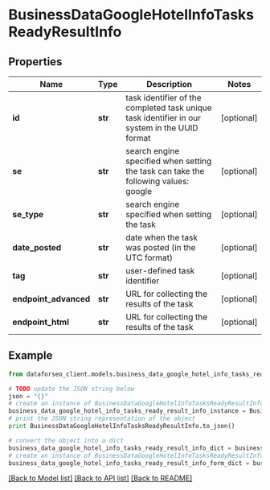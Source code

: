 # BusinessDataGoogleHotelInfoTasksReadyResultInfo


## Properties

Name | Type | Description | Notes
------------ | ------------- | ------------- | -------------
**id** | **str** | task identifier of the completed task unique task identifier in our system in the UUID format | [optional] 
**se** | **str** | search engine specified when setting the task can take the following values: google | [optional] 
**se_type** | **str** | search engine specified when setting the task | [optional] 
**date_posted** | **str** | date when the task was posted (in the UTC format) | [optional] 
**tag** | **str** | user-defined task identifier | [optional] 
**endpoint_advanced** | **str** | URL for collecting the results of the task | [optional] 
**endpoint_html** | **str** | URL for collecting the results of the task | [optional] 

## Example

```python
from dataforseo_client.models.business_data_google_hotel_info_tasks_ready_result_info import BusinessDataGoogleHotelInfoTasksReadyResultInfo

# TODO update the JSON string below
json = "{}"
# create an instance of BusinessDataGoogleHotelInfoTasksReadyResultInfo from a JSON string
business_data_google_hotel_info_tasks_ready_result_info_instance = BusinessDataGoogleHotelInfoTasksReadyResultInfo.from_json(json)
# print the JSON string representation of the object
print BusinessDataGoogleHotelInfoTasksReadyResultInfo.to_json()

# convert the object into a dict
business_data_google_hotel_info_tasks_ready_result_info_dict = business_data_google_hotel_info_tasks_ready_result_info_instance.to_dict()
# create an instance of BusinessDataGoogleHotelInfoTasksReadyResultInfo from a dict
business_data_google_hotel_info_tasks_ready_result_info_form_dict = business_data_google_hotel_info_tasks_ready_result_info.from_dict(business_data_google_hotel_info_tasks_ready_result_info_dict)
```
[[Back to Model list]](../README.md#documentation-for-models) [[Back to API list]](../README.md#documentation-for-api-endpoints) [[Back to README]](../README.md)


